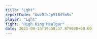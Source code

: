 ```yaml
---
title: "Lght"
reportCode: "AwzDtkJpV16dYmNv"
player: "Lght"
fight: "High King Maulgar"
date: 2021-09-15T19:58:37.879000+00:00
---
```

